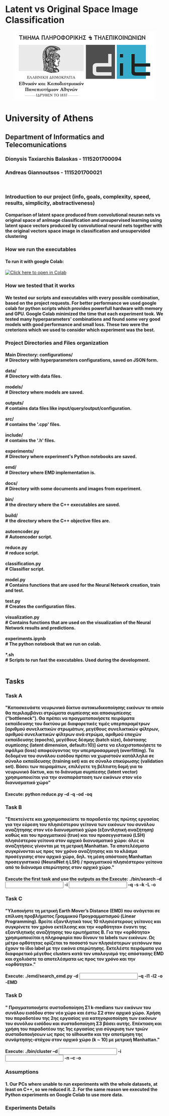 # Latent vs Original Space Image Classification
  
<p style="text-align: center;">
    <img src="./docs/di_uoa.png" alt="UOA">
    <h1>University of Athens</h1>
    <h2>Department of Informatics and Telecomunications</h2>
</p>

<h3>Dionysis Taxiarchis Balaskas - 1115201700094</h3>
<h3>Andreas Giannoutsos - 1115201700021</h3>
<br>


<h3>Introduction to our project (info, goals, complexity, speed, results, simplicity, abstractiveness)</h3>
<h4>
Comparison of latent space produced from convolutional neuran nets vs original space af anImage classification and unsupervised learning using latent space vectors produced by convolutional neural nets together with the original vectors space image in classification and unsupervided clustering
</h4>

<h3>How we run the executables</h3>
<h4>
  To run it with google Colab:
</h4>

   [![Click here to open in Colab](https://colab.research.google.com/assets/colab-badge.svg)](https://colab.research.google.com/github/AGiannoutsos/Image_Classification_with_Convolutional_Autoencoder/blob/main/experiments.ipynb)

<h3>How we tested that it works</h3>
 <h4>
    We tested our scripts and executables with every possible combination, based on the project requests. For better performance we used google colab for python scripts which provides powerfull hardware with memory and GPU. Google Colab minimized the time that each experiment took. We tested many hyperparameters' combinations and found some very good models with good performance and small loss. These two were the creterions which we used to consider which experiment was the best.
 </h4> 

<h3>Project Directories and Files organization</h3>
<h4>
  
  Main Directory:
    configurations/<br>       # Directory with hyperparameters configurations, saved on JSON form.<br><br>
    data/<br>                 # Directory with data files.<br><br>
    models/<br>               # Directory where models are saved.<br><br>
    outputs/<br>              # contains data files like input/query/output/configuration.<br><br>
    src/<br>                  # contains the '.cpp' files.<br><br>
    include/<br>              # contains the '.h' files.<br><br>
    experiments/<br>          # Directory where experiment's Python notebooks are saved.<br><br>
    emd/<br>                  # Directory where EMD implementation is.<br><br>
    docs/<br>                 # Directory with some documents and images from experiment.<br><br>
    bin/<br>                  # the directory where the C++ executables are saved.<br><br>
    build/<br>                # the directory where the C++ objective files are.<br><br>
    autoencoder.py<br>        # Autoencoder script.<br><br>
    reduce.py<br>             # reduce script.<br><br>
    classification.py<br>     # Classifier script.<br><br>
    model.py<br>              # Contains functions that are used for the Neural Network creation, train and test.<br><br>
    test.py<br>               # Creates the configuration files.<br><br>
    visualization.py<br>      # Contains functions that are used on the visualization of the Neural Network results and predictions.<br><br>
    experiments.ipynb<br>     # The python notebook that we run on colab.<br><br>
    *.sh<br>                  # Scripts to run fast the executables. Used during the development.<br><br>
    
</h4>

<h2>Tasks</h2>

<h3>Task A</h3>
<h4>"Κατασκευάστε νευρωνικό δίκτυο αυτοκωδικοποίησης εικόνων το οποίο θα περιλαμβάνει στρώματα
συμπίεσης και αποσυμπίεσης (“bottleneck”). Θα πρέπει να πραγματοποιήσετε πειράματα εκπαίδευσης του
δικτύου με διαφορετικές τιμές υπερπαραμέτρων [αριθμού συνελικτικών στρωμάτων, μεγέθους
συνελικτικών φίλτρων, αριθμού συνελικτικών φίλτρων ανά στρώμα, αριθμού εποχών εκπαίδευσης
(epochs), μεγέθους δέσμης (batch size), διάστασης συμπίεσης (latent dimension, default=10)] ώστε να
ελαχιστοποιήσετε το σφάλμα (loss) αποφεύγοντας την υπερπροσαρμογή (overfitting). Τα δεδομένα του
συνόλου εισόδου πρέπει να χωριστούν κατάλληλα σε σύνολο εκπαίδευσης (training set) και σε σύνολο
επικύρωσης (validation set). Βάσει των πειραμάτων, επιλέγετε τη βέλτιστη δομή για το νευρωνικό δίκτυο,
και το διάνυσμα συμπίεσης (latent vector) χρησιμοποιείται για την αναπαράσταση των εικόνων στον νέο
διανυσματικό χώρο"</h4>
<h4>
Execute: python reduce.py –d <dataset> -q <queryset> -od <output_dataset_file> -oq
<output_query_file></h4>
<h3>Task B</h3>
<h4>"Επεκτείνετε και χρησιμοποιείστε το παραδοτέο της πρώτης εργασίας για την εύρεση του πλησιέστερου
γείτονα των εικόνων του συνόλου αναζήτησης στον νέο διανυσματικό χώρο (εξαντλητική αναζήτηση)
καθώς και του πραγματικού (true) και του προσεγγιστικού (LSH) πλησιέστερου γείτονα στον αρχικό
διανυσματικό χώρο: όλες οι αναζητήσεις γίνονται με τη μετρική Manhattan. Τα αποτελέσματα
συγκρίνονται ως προς τον χρόνο αναζήτησης και το κλάσμα προσέγγισης στον αρχικό χώρο, δηλ. τη μέση
απόσταση Manhattan προσεγγιστικού (NeuralNet ή LSH) / πραγματικού πλησιέστερου γείτονα από το
διάνυσμα επερώτησης στον αρχικό χώρο."</h4>
<h4>
Execute the first task and use the outputs as the <new space files>
Execute: ./bin/search –d <input file original space> -i <input file new space> –q <query file
original space> -s <query file new space> –k <int> -L <int> -ο <output file></h4>
<h3>Task C</h3>
<h4>"Υλοποιήστε τη μετρική Earth Mover’s Distance (EMD) που ανάγεται σε επίλυση προβλήματος Γραμμικού
Προγραμματισμού (Linear Programming). Βρείτε εξαντλητικά τους 10 πλησιέστερους γείτονες και
συγκρίνετε τον χρόνο εκτέλεσης και την «ορθότητα» έναντι της εξαντλητικής αναζήτησης του ερωτήματος
Β. Για την «ορθότητα» χρησιμοποιείται η πληροφορία που δίνουν τα labels των εικόνων. Ως μέτρο
ορθότητας ορίζεται το ποσοστό των πλησιέστερων γειτόνων που έχουν το ίδιο label με την εικόνα
επερώτησης. Εκτελέστε πειράματα για διαφορετικό μέγεθος clusters κατά τον υπολογισμό της απόστασης
EMD και σχολιάστε τα αποτελέσματα ως προς τον χρόνο και την «ορθότητα»."</h4>
<h4>
Execute: ./emd/search_emd.py -d <input file original space> –q <query file original space> -l1
<labels of input dataset> -l2 <labels of query dataset> -ο <output file> -EMD</h4>
<h3>Task D</h3>
<h4>" Πραγματοποιήστε συσταδοποίηση Σ1 k-medians των εικόνων του συνόλου εισόδου στον νέο χώρο και
έστω Σ2 στον αρχικό χώρο. Χρήση του παραδοτέου της 2ης εργασίας για κατηγοριοποίηση των εικόνων
του συνόλου εισόδου και συσταδοποίηση Σ3 βάσει αυτής. Επέκταση και χρήση του παραδοτέου της 1ης
εργασίας για σύγκριση των τριών συσταδοποιήσεων ως προς το silhouette και την αποτίμηση της
συνάρτησης-στόχου στον αρχικό χώρο (k ~ 10) με μετρική Manhattan."</h4>
<h4>
Execute: ./bin/cluster –d <input file original space> -i <input file new space>
-n <classes from NN as clusters file> –c <configuration file> -o <output file></h4>

<h3>Assumptions</h3>
<h4>
1. Our PCs where unable to run experiments with the whole datasets, at least on C++, so we reduced it.
2. For the same reason we executed the Python experiments on Google Colab to use more data.
</h4>
<h3>Experiments Details</h3>


